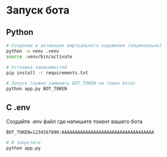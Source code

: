 # Запуск бота

## Python

```bash
# Создание и активация виртуального окружения (опционально)
python -m venv .venv
source .venv/bin/activate
```

```bash
# Устновка зависимостей
pip install -r requirements.txt
```

```bash
# Запуск (нужно заменить BOT_TOKEN на токен бота)
python app.py BOT_TOKEN 
```

## С .env

Создайте .env файл где напишите токент вашего бота

```env
BOT_TOKEN=1234567890:AAAAAAAAAAAAAAAAAAAAAAAAAAAAAAAAAAA
```

```bash
# И запустите
python app.py
```
